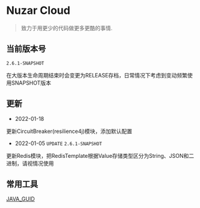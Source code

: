 # Nuzar Cloud

> 致力于用更少的代码做更多更酷的事情.

## 当前版本号

`2.6.1-SNAPSHOT`

在大版本生命周期结束时会变更为RELEASE存档，日常情况下考虑到变动频繁使用SNAPSHOT版本

## 更新

* 2022-01-18

更新CircuitBreaker(resilience4j)模块，添加默认配置

* 2022-01-05 `UPDATE` `2.6.1-SNAPSHOT`

更新Redis模块，把RedisTemplate根据Value存储类型区分为String、JSON和二进制，请视情况使用

## 常用工具

[JAVA_GUID](https://javaguide.cn)
